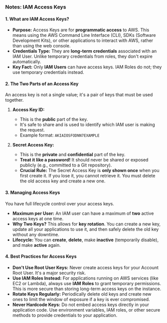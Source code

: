### **Notes: IAM Access Keys**

#### **1. What are IAM Access Keys?**

- **Purpose:** Access Keys are for **programmatic access** to AWS. This means using the AWS Command Line Interface (CLI), SDKs (Software Development Kits), or other applications to interact with AWS, rather than using the web console.
- **Credentials Type:** They are **long-term credentials** associated with an IAM User. Unlike temporary credentials from roles, they don't expire automatically.
- **Key Fact:** Only **IAM Users** can have access keys. IAM Roles do not; they use temporary credentials instead.

#### **2. The Two Parts of an Access Key**

An access key is not a single value; it's a pair of keys that must be used together.

1.  **Access Key ID:**

    - This is the **public** part of the key.
    - It's safe to share and is used to identify which IAM user is making the request.
    - Example format: `AKIAIOSFODNN7EXAMPLE`

2.  **Secret Access Key:**
    - This is the **private** and **confidential** part of the key.
    - **Treat it like a password!** It should never be shared or exposed publicly (e.g., committed to a Git repository).
    - **Crucial Rule:** The Secret Access Key is **only shown once** when you first create it. If you lose it, you cannot retrieve it. You must delete the old access key and create a new one.

#### **3. Managing Access Keys**

You have full lifecycle control over your access keys.

- **Maximum per User:** An IAM user can have a maximum of **two** active access keys at one time.
- **Why Two Keys?** This allows for **key rotation**. You can create a new key, update all your applications to use it, and then safely delete the old key without any downtime.
- **Lifecycle:** You can **create**, **delete**, make **inactive** (temporarily disable), and make **active** again.

#### **4. Best Practices for Access Keys**

- **Don't Use Root User Keys:** Never create access keys for your Account Root User. It's a major security risk.
- **Use IAM Roles Instead:** For applications running on AWS services (like EC2 or Lambda), always use **IAM Roles** to grant temporary permissions. This is more secure than storing long-term access keys on the instance.
- **Rotate Keys Regularly:** Periodically delete old keys and create new ones to limit the window of exposure if a key is ever compromised.
- **Never Hardcode Keys:** Do not embed access keys directly in your application code. Use environment variables, IAM roles, or other secure methods to provide credentials to your application.
